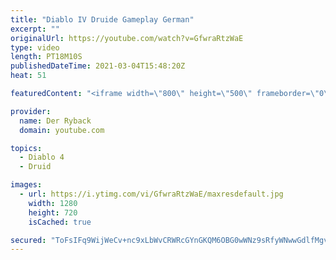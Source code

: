 ```yaml
---
title: "Diablo IV Druide Gameplay German"
excerpt: ""
originalUrl: https://youtube.com/watch?v=GfwraRtzWaE
type: video
length: PT18M10S
publishedDateTime: 2021-03-04T15:48:20Z
heat: 51

featuredContent: "<iframe width=\"800\" height=\"500\" frameborder=\"0\" src=\"https://www.youtube.com/embed/GfwraRtzWaE\" allow=\"accelerometer; autoplay; encrypted-media; gyroscope; picture-in-picture\" allowfullscreen></iframe>"

provider:
  name: Der Ryback
  domain: youtube.com

topics:
  - Diablo 4
  - Druid

images:
  - url: https://i.ytimg.com/vi/GfwraRtzWaE/maxresdefault.jpg
    width: 1280
    height: 720
    isCached: true

secured: "ToFsIFq9WijWeCv+nc9xLbWvCRWRcGYnGKQM6OBG0wWNz9sRfyWNwwGdlfMgvR0BVkz2tkzZwTGfX4v06J7JW3XrrD2WI84SF2Mc/X1QnslZSRDXaqw3k/0K3iXOrxA/WIMV8pG/XhTm8QwrITYqN+qrpPS/NWBFX0YSMyAWmsddqLSB8srEebiKQ8H+arV0D8LXRV5i0zbUEh/BkPzCbytmvp543R+ZQRzw9nsmyLq3Mviw45jirR12hfvHlMNscIOIRXYMxXEz9Dm5bZzj1K62qWpsBtpUo5TygT9mNJ26OshVzuwfR9dmkzX87snGjo8eltf53tEs1G3mcG+0gcCZ9X+DeIZiXH+3EUZ9gkjkWGQB/8WYI//yClKjNYG4vZFrTngpAg5b6WwVnQPPzuKEC+ad7jFrK/so+SgT1MM=;9ewYMS3GjYUMxL0leSwhoQ=="
---
```


